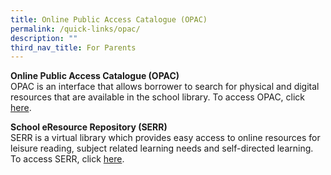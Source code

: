 ```yaml
---
title: Online Public Access Catalogue (OPAC)
permalink: /quick-links/opac/
description: ""
third_nav_title: For Parents
---
```

**Online Public Access Catalogue (OPAC)**<br>
OPAC is an interface that allows borrower to search for physical and digital resources that are available in the school library. To access OPAC, click [here](https://schoolibrary.moe.edu.sg/canberrapri/cgi-bin/spydus.exe/MSGTRN/WPAC/HOME).

**School eResource Repository (SERR)**<br>
SERR is a virtual library which provides easy access to online resources for leisure reading, subject related learning needs and self-directed learning. To access SERR, click [here](https://schoolibrary.moe.edu.sg/eresourcespri/cgi-bin/spydus.exe/MSGTRN/WPAC/HOME).